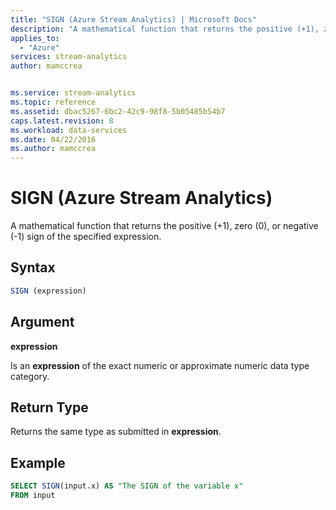```yaml
---
title: "SIGN (Azure Stream Analytics) | Microsoft Docs"
description: "A mathematical function that returns the positive (+1), zero (0), or negative (-1) sign of the specified expression."
applies_to: 
  - "Azure"
services: stream-analytics
author: mamccrea


ms.service: stream-analytics
ms.topic: reference
ms.assetid: dbac5267-6bc2-42c9-98f8-5b05485b54b7
caps.latest.revision: 8
ms.workload: data-services
ms.date: 04/22/2016
ms.author: mamccrea
---
```

# SIGN (Azure Stream Analytics)
  A mathematical function that returns the positive (+1), zero (0), or negative (-1) sign of the specified expression.  
  
 ## Syntax  
  
```SQL   
SIGN (expression)  
```  
  
## Argument  
 **expression**  
  
 Is an **expression** of the exact numeric or approximate numeric data type category.  
  
## Return Type  
 Returns the same type as submitted in **expression**.  
  
## Example  
  
```SQL  
SELECT SIGN(input.x) AS "The SIGN of the variable x"  
FROM input  
```  
  
  
